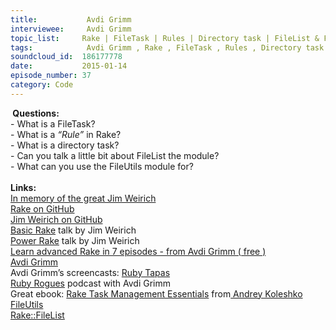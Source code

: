 ```yaml
--- 
title:           Avdi Grimm 
interviewee:     Avdi Grimm 
topic_list:     Rake | FileTask | Rules | Directory task | FileList & FileUtils modules
tags:            Avdi Grimm , Rake , FileTask , Rules , Directory task , FileList  FileUtils modules
soundcloud_id:  186177778
date:           2015-01-14
episode_number: 37
category: Code
---
```


<p class="show_notes_display"><b> Questions:</b><br>- What is a FileTask?<br>- What is a <i>“Rule”</i> in Rake?<br>- What is a directory task?<br>- Can you talk a little bit about FileList the module?<br>- What can you use the FileUtils module for?<br><br><b>Links:</b><br><a rel="nofollow" target="_blank" href="http://www.youtube.com/watch?v=2ZHJSrF52bc">In memory of the great Jim Weirich</a><br><a rel="nofollow" target="_blank" href="https://github.com/jimweirich/rake">Rake on GitHub</a><br><a rel="nofollow" target="_blank" href="https://github.com/jimweirich">Jim Weirich on GitHub</a><br><a rel="nofollow" target="_blank" href="http://www.youtube.com/watch?v=AFPWDzHWjEY">Basic Rake</a> talk by Jim Weirich<br><a rel="nofollow" target="_blank" href="http://www.youtube.com/watch?v=KaEqZtulOus">Power Rake</a> talk by Jim Weirich<br><a rel="nofollow" target="_blank" href="http://devblog.avdi.org/2014/04/30/learn-advanced-rake-in-7-episodes/">Learn advanced Rake in 7 episodes - from Avdi Grimm ( free )</a><br><a rel="nofollow" target="_blank" href="http://about.avdi.org/">Avdi Grimm</a><br>Avdi Grimm’s screencasts: <a rel="nofollow" target="_blank" href="http://www.rubytapas.com/">Ruby Tapas</a><br><a rel="nofollow" target="_blank" href="http://devchat.tv/ruby-rogues/">Ruby Rogues</a> podcast with Avdi Grimm<br>Great ebook: <a rel="nofollow" target="_blank" href="http://www.amazon.com/Rake-Management-Essentials-Andrey-Koleshko/dp/1783280778">Rake Task Management Essentials</a> from<a rel="nofollow" target="_blank" href="https://twitter.com/ka8725"> Andrey Koleshko</a><br><a rel="nofollow" target="_blank" href="http://www.ruby-doc.org/stdlib-2.0/libdoc/rake/rdoc/FileUtils.html">FileUtils</a><br><a rel="nofollow" target="_blank" href="http://ruby-doc.org/stdlib-2.1.1/libdoc/rake/rdoc/Rake/FileList.html">Rake::FileList</a></p>
